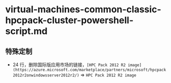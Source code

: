 # virtual-machines-common-classic-hpcpack-cluster-powershell-script.md

## 特殊定制

* 24 行，删除国际版应用市场的链接，`[HPC Pack 2012 R2 image](https://azure.microsoft.com/marketplace/partners/microsoft/hpcpack2012r2onwindowsserver2012r2/)` => `HPC Pack 2012 R2 image`